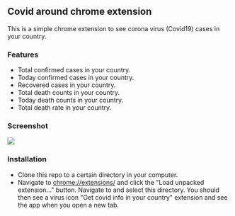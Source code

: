 ## Covid around chrome extension

This is a simple chrome extension to see corona virus (Covid19) cases in your country.

### Features

* Total confirmed cases in your country.
* Today confirmed cases in your country.
* Recovered cases in your country.
* Total death counts in your country.
* Today death counts in your country.
* Total death rate in your country.

### Screenshot

![](https://www.github.com/kosuhikavula/covidextension/images/covid.jpg)


### Installation

* Clone this repo to a certain directory in your computer.
* Navigate to [chrome://extensions/](chrome://extensions/) and click the "Load 
unpacked extension..." button. Navigate to and select this directory. You 
should then see a virus icon "Get covid info in your country" extension and see the app when
you open a new tab.
